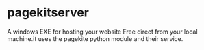 # pagekitserver
A windows EXE for hosting your website Free direct from your local machine.it uses the  pagekite python module and their service.
